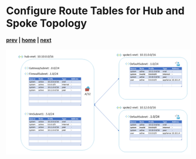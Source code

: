 # Configure Route Tables for Hub and Spoke Topology

#### [prev](./12.md) | [home](../welcome.md) | [next](./14.md)

![slide 13](/png/configure-route-tables-for-hub-and-spoke-topology/13.png)
